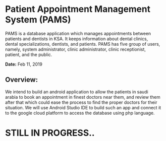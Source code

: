 # Patient Appointment Management System (PAMS)
PAMS is a database application which manages appointments between patients and dentists in KSA. It keeps information about dental clinics, dental specializations, dentists, and patients. PAMS has five group of users, namely, system administrator, clinic administrator, clinic receptionist, patient, and the public. 


**Date:** Feb 11, 2019

## Overview:
We intend to build an android application to allow the patients in saudi arabia to book an appointment in finest doctors near them, and review them after that which could ease the process to find the proper doctors for their situation.
We will use Android Studio IDE to build such an app and connect it to the google cloud platform to access the database using php language.


# STILL IN PROGRESS..
